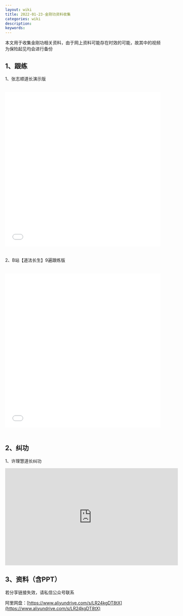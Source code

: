 ```yaml
---
layout: wiki
title: 2022-01-23-金刚功资料收集
categories: wiki
description: 
keywords: 
---
```


本文用于收集金刚功相关资料，由于网上资料可能存在时效的可能，故其中的视频为保险起见均会进行备份



## 1、跟练

1、张志顺道长演示版
<iframe  src="//player.bilibili.com/player.html?aid=47813990&bvid=BV1Tb411s75H&cid=83747580&page=1" scrolling="no" border="0" frameborder="no" framespacing="0" allowfullscreen="true" style="width:100%; height: 500px; max-width:100%; align:center; padding:20px 0;"></iframe>


2、B站【道法长生】9遍跟练版

<iframe src="//player.bilibili.com/player.html?aid=337662623&bvid=BV1XR4y1g7GY&cid=471364293&page=1" scrolling="no" border="0" frameborder="no" framespacing="0" allowfullscreen="true" style="width:100%; height: 500px; max-width:100%; align:center; padding:20px 0;"> </iframe>




## 2、纠功
1、许理慧道长纠功
<iframe width="560" height="315" src="https://www.youtube.com/embed/lX6KBItX_OA" title="YouTube video player" frameborder="0" allow="accelerometer; autoplay; clipboard-write; encrypted-media; gyroscope; picture-in-picture" allowfullscreen></iframe>



## 3、资料（含PPT）
若分享链接失效，请私信公众号联系

阿里网盘：[https://www.aliyundrive.com/s/LR24kgDT8tX](https://www.aliyundrive.com/s/LR24kgDT8tX)
